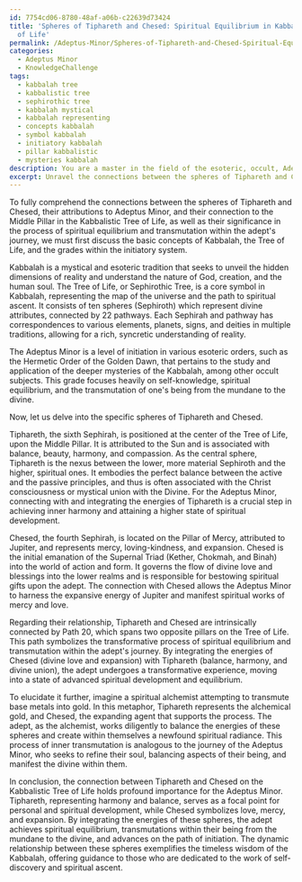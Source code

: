 ```yaml
---
id: 7754cd06-8780-48af-a06b-c22639d73424
title: 'Spheres of Tiphareth and Chesed: Spiritual Equilibrium in Kabbalistic Tree
  of Life'
permalink: /Adeptus-Minor/Spheres-of-Tiphareth-and-Chesed-Spiritual-Equilibrium-in-Kabbalistic-Tree-of-Life/
categories:
  - Adeptus Minor
  - KnowledgeChallenge
tags:
  - kabbalah tree
  - kabbalistic tree
  - sephirothic tree
  - kabbalah mystical
  - kabbalah representing
  - concepts kabbalah
  - symbol kabbalah
  - initiatory kabbalah
  - pillar kabbalistic
  - mysteries kabbalah
description: You are a master in the field of the esoteric, occult, Adeptus Minor and Education. You are a writer of tests, challenges, textbooks and deep knowledge on Adeptus Minor for initiates and students to gain deep insights and understanding from. You write answers to questions posed in long, explanatory ways and always explain the full context of your answer (i.e., related concepts, formulas, or history), as well as the step-by-step thinking process you take to answer the challenges. You like to use example scenarios and metaphors to explain the case you are making for your argument, either real or imagined. Summarize the key themes, ideas, and conclusions at the end.
excerpt: Unravel the connections between the spheres of Tiphareth and Chesed, their attributions to Adeptus Minor and its connection to the Middle Pillar in the Kabbalistic Tree of Life, and elucidate its significance in the process of spiritual equilibrium and transmutation within the adept's journey.
---
```

To fully comprehend the connections between the spheres of Tiphareth and Chesed, their attributions to Adeptus Minor, and their connection to the Middle Pillar in the Kabbalistic Tree of Life, as well as their significance in the process of spiritual equilibrium and transmutation within the adept's journey, we must first discuss the basic concepts of Kabbalah, the Tree of Life, and the grades within the initiatory system.

Kabbalah is a mystical and esoteric tradition that seeks to unveil the hidden dimensions of reality and understand the nature of God, creation, and the human soul. The Tree of Life, or Sephirothic Tree, is a core symbol in Kabbalah, representing the map of the universe and the path to spiritual ascent. It consists of ten spheres (Sephiroth) which represent divine attributes, connected by 22 pathways. Each Sephirah and pathway has correspondences to various elements, planets, signs, and deities in multiple traditions, allowing for a rich, syncretic understanding of reality.

The Adeptus Minor is a level of initiation in various esoteric orders, such as the Hermetic Order of the Golden Dawn, that pertains to the study and application of the deeper mysteries of the Kabbalah, among other occult subjects. This grade focuses heavily on self-knowledge, spiritual equilibrium, and the transmutation of one's being from the mundane to the divine.

Now, let us delve into the specific spheres of Tiphareth and Chesed.

Tiphareth, the sixth Sephirah, is positioned at the center of the Tree of Life, upon the Middle Pillar. It is attributed to the Sun and is associated with balance, beauty, harmony, and compassion. As the central sphere, Tiphareth is the nexus between the lower, more material Sephiroth and the higher, spiritual ones. It embodies the perfect balance between the active and the passive principles, and thus is often associated with the Christ consciousness or mystical union with the Divine. For the Adeptus Minor, connecting with and integrating the energies of Tiphareth is a crucial step in achieving inner harmony and attaining a higher state of spiritual development.

Chesed, the fourth Sephirah, is located on the Pillar of Mercy, attributed to Jupiter, and represents mercy, loving-kindness, and expansion. Chesed is the initial emanation of the Supernal Triad (Kether, Chokmah, and Binah) into the world of action and form. It governs the flow of divine love and blessings into the lower realms and is responsible for bestowing spiritual gifts upon the adept. The connection with Chesed allows the Adeptus Minor to harness the expansive energy of Jupiter and manifest spiritual works of mercy and love.

Regarding their relationship, Tiphareth and Chesed are intrinsically connected by Path 20, which spans two opposite pillars on the Tree of Life. This path symbolizes the transformative process of spiritual equilibrium and transmutation within the adept's journey. By integrating the energies of Chesed (divine love and expansion) with Tiphareth (balance, harmony, and divine union), the adept undergoes a transformative experience, moving into a state of advanced spiritual development and equilibrium.

To elucidate it further, imagine a spiritual alchemist attempting to transmute base metals into gold. In this metaphor, Tiphareth represents the alchemical gold, and Chesed, the expanding agent that supports the process. The adept, as the alchemist, works diligently to balance the energies of these spheres and create within themselves a newfound spiritual radiance. This process of inner transmutation is analogous to the journey of the Adeptus Minor, who seeks to refine their soul, balancing aspects of their being, and manifest the divine within them.

In conclusion, the connection between Tiphareth and Chesed on the Kabbalistic Tree of Life holds profound importance for the Adeptus Minor. Tiphareth, representing harmony and balance, serves as a focal point for personal and spiritual development, while Chesed symbolizes love, mercy, and expansion. By integrating the energies of these spheres, the adept achieves spiritual equilibrium, transmutations within their being from the mundane to the divine, and advances on the path of initiation. The dynamic relationship between these spheres exemplifies the timeless wisdom of the Kabbalah, offering guidance to those who are dedicated to the work of self-discovery and spiritual ascent.
